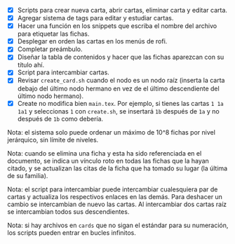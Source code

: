 - [X] Scripts para crear nueva carta, abrir cartas, eliminar carta y editar carta.
- [X] Agregar sistema de tags para editar y estudiar cartas.
- [X] Hacer una función en los snippets que escriba el nombre del archivo para etiquetar las fichas.
- [X] Desplegar en orden las cartas en los menús de rofi.
- [X] Completar preámbulo.
- [X] Diseñar la tabla de contenidos y hacer que las fichas aparezcan con su título ahí.
- [X] Script para intercambiar cartas.
- [X] Revisar `create_card.sh` cuando el nodo es un nodo raíz (inserta la carta debajo del último nodo hermano en vez de el último descendiente del último nodo hermano).
- [X] Create no modifica bien `main.tex`. Por ejemplo, si tienes las cartas `1 1a 1a1` y seleccionas `1` con `create.sh`, se insertará `1b` después de `1a` y no después de `1b` como debería.

Nota: el sistema solo puede ordenar un máximo de 10^8 fichas por nivel jerárquico, sin límite de niveles.

Nota: cuando se elimina una ficha y esta ha sido referenciada en el documento, se indica un vínculo roto en todas las fichas que la hayan citado, y se actualizan las citas de la ficha que ha tomado su lugar (la última de su familia).

Nota: el script para intercambiar puede intercambiar cualesquiera par de cartas y actualiza los respectivos enlaces en las demás. Para deshacer un cambio se intercambian de nuevo las cartas. Al intercambiar dos cartas raíz se intercambian todos sus descendientes.

Nota: si hay archivos en `cards` que no sigan el estándar para su numeración, los scripts pueden entrar en bucles infinitos.
